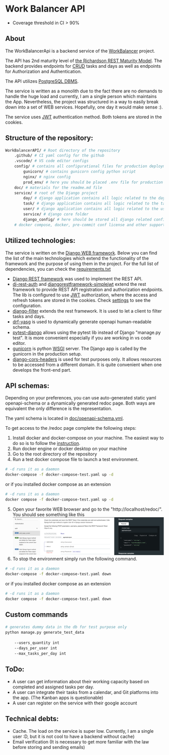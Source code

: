 # Work Balancer API

* Coverage threshold in CI > 90%
## About
The WorkBalancerApi is a backend service of the [WorkBalancer](https://github.com/nikitazigman/WorkBalancer) project. 

The API has 2nd maturity level of [the Richardson REST Maturity Model](https://martinfowler.com/articles/richardsonMaturityModel.html). The backend provides endpoints for [CRUD](https://en.wikipedia.org/wiki/Create,_read,_update_and_delete) tasks and days as well as endpoints for Authorization and Authentication. 

The API utilizes [PostgreSQL DBMS](https://www.postgresql.org/). 

The service is written as a monolith due to the fact there are no demands to handle the huge load and currently, I am a single person which maintains the App. Nevertheless, the project was structured in a way to easily break down into a set of WEB services. Hopefully, one day it would make sense :). 

The service uses [JWT](https://jwt.io/introduction) authentication method. Both tokens are stored in the cookies.  

## Structure of the repository: 
``` bash
WorkBalancerAPI/ # Root directory of the repository
    .github/ # CI yaml config for the github
    .vscode/ # VS code editor configs 
    config/ # contains all configurational files for production deployment
        gunicorn/ # contains gunicorn config python script 
        nginx/ # nginx config 
        prod_env/ # here you should be placed .env file for production deployment
    doc/ # materials for the readme.md file
    service/ # root of the Django project 
        day/ # django application contains all logic related to the days
        task/ # django application contains all logic related to the tasks
        user/ # django application contains all logic related to the users
        service/ # django core folder 
        django_config/ # here should be stored all django related configs (.env)
    # docker compose, docker, pre-commit conf license and other support files for linter and fixers.
```

## Utilized technologies: 
The service is written on the [Django WEB framework](https://www.djangoproject.com/#:~:text=Django%20is%20a%20high%2Dlevel,It's%20free%20and%20open%20source.). Below you can find the list of the main technologies which extend the functionality of the framework and the purpose of using them in the project. For the full list of dependencies, you can check the [requirements.txt](requirements.txt)

* [Django REST framework](https://www.django-rest-framework.org/) was used to implement the REST API. 
* [dj-rest-auth](https://dj-rest-auth.readthedocs.io/en/latest/) and [djangorestframework-simplejwt](https://django-rest-framework-simplejwt.readthedocs.io/en/latest/) extend the rest framework to provide REST API registration and authorization endpoints. The lib is configured to use [JWT](https://jwt.io/introduction) authorization, where the access and refresh tokens are stored in the cookies. Check [settings](service/service/settings.py) to see the configuration. 
* [django-filter](https://django-filter.readthedocs.io/en/stable/) extends the rest framework. It is used to let a client to filter tasks and days.
* [drf-yasg](https://drf-yasg.readthedocs.io/en/stable/) is used to dynamically generate openapi human-readable schema. 
* [pytest-django](https://pytest-django.readthedocs.io/en/latest/) allows using the pytest lib instead of Django "manage.py test". It is more convenient especially if you are working in vs code editor. 
* [gunicorn](https://gunicorn.org/) is python [WSGI]() server. The Django app is called by the gunicorn in the production setup.  
* [django-cors-headers](https://pypi.org/project/django-cors-headers/) is used for test purposes only. It allows resources to be accessed from a different domain. It is quite convenient when one develops the front-end part.

## API schemas:
Depending on your preferences, you can use auto-generated static yaml openapi-schema or a dynamically generated redoc page. Both ways are equivalent the only difference is the representation. 

The yaml schema is located in [doc/openapi-schema.yml](doc/openapi-schema.yml). 

To get access to the /redoc page complete the following steps:
1. Install docker and docker-compose on your machine. The easiest way to do so is to follow the [instruction](https://docs.docker.com/get-docker/).
2. Run docker engine or docker desktop on your machine
3. Go to the root directory of the repository 
4. Run a test docker compose file to launch a test environment.  
``` bash
# -d runs it as a daemon 
docker-compose -f docker-compose-test.yaml up -d 
```
or if you installed docker compose as an extension 
``` bash
# -d runs it as a daemon 
docker compose -f docker-compose-test.yaml up -d 
```
5. Open your favorite WEB browser and go to the "http://localhost/redoc/". You should see something like this ![screenshot of the redoc page](/doc/redoc-screenshot.png)
6. To stop the environment simply run the following command.
``` bash
# -d runs it as a daemon 
docker-compose -f docker-compose-test.yaml down
```
or if you installed docker compose as an extension 
``` bash
# -d runs it as a daemon 
docker compose -f docker-compose-test.yaml down 
```

## Custom commands

``` bash
# generates dummy data in the db for test purpose only
python manage.py generate_test_data

    --users_quantity int
    --days_per_user int
    --max_tasks_per_day int
```

## ToDo:
* A user can get information about their working capacity based on completed and assigned tasks per day. 
* A user can integrate their tasks from a calendar, and Git platforms into the app. (The Kanban apps is questionable)
* A user can register on the service with their google account


## Technical debts:
* Cache. The load on the service is super low. Currently, I am a single user :D, but it is not cool to have a backend without cache)
* Email verification (It is necessary to get more familiar with the law before storing and sending emails)